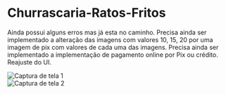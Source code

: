 # Churrascaria-Ratos-Fritos

Ainda possui alguns erros mas já esta no caminho.
Precisa ainda ser implementado a alteração das imagens com valores 10, 15, 20 por uma imagem de pix com valores de cada uma das imagens.
Precisa ainda ser implementado a implementação de pagamento online por Pix ou crédito.
Reajuste do UI.


![Captura de tela 1](https://github.com/user-attachments/assets/f9a1c6c1-4c8f-45d2-b7a1-c63e5a7a7632)
<br>
![Captura de tela 2](https://github.com/user-attachments/assets/3df768a2-eb72-4c2e-a28c-3fae4a92568f)
